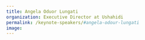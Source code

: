 ```yaml
---
title: Angela Oduor Lungati
organization: Executive Director at Ushahidi
permalink: /keynote-speakers/#angela-odour-lungati
image: 
---
```



